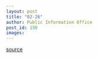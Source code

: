 ```yaml
---
layout: post
title: "02-26"
author: Public Information Office
post_id: 150
images:
---
```



[source](http://www1.ucsc.edu/currents/00-01/02-26/ "Permalink to 02-26")
